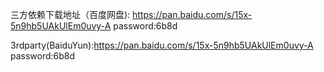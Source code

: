   三方依赖下载地址（百度网盘): https://pan.baidu.com/s/15x-5n9hb5UAkUlEm0uvy-A   password:6b8d
  
  
  3rdparty(BaiduYun):https://pan.baidu.com/s/15x-5n9hb5UAkUlEm0uvy-A   password:6b8d
